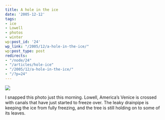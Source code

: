 ```yaml
---
title: A hole in the ice
date: '2005-12-12'
tags:
- ice
- Lowell
- photos
- winter
wp:post_id: '24'
wp_link: "/2005/12/a-hole-in-the-ice/"
wp:post_type: post
redirects:
- "/node/24"
- "/articles/hole-ice"
- "/2005/12/a-hole-in-the-ice/"
- "/?p=24"
---
```


[ ![](http://static.flickr.com/35/73043709_0025985d9a_t.jpg) ](http://www.flickr.com/photos/atomicworkshop/73043709/)

I snapped this photo just this morning. Lowell, America’s Venice is crossed with canals that have just started to freeze over. The leaky drainpipe is keeping the ice from fully freezing, and the tree is still holding on to some of its leaves.
